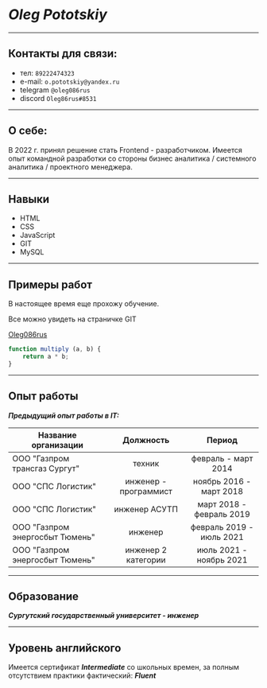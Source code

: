 # ___Oleg Pototskiy___


---


## Контакты для связи:


- тел: `89222474323`
- e-mail: `o.pototskiy@yandex.ru`
- telegram `@oleg086rus`
- discord `Oleg86rus#8531`


---


## О себе:


В 2022 г. принял решение стать Frontend - разработчиком. Имеется опыт командной разработки со стороны бизнес аналитика / системного аналитика / проектного менеджера.


---


## Навыки

- HTML
- CSS
- JavaScript
- GIT
- MySQL


---


## Примеры работ

В настоящее время еще прохожу обучение.

Все можно увидеть на страничке GIT

[Oleg086rus](https://github.com/Oleg86rus)

```javascript
function multiply (a, b) {
    return a * b;
}
```

---


## Опыт работы

***Предыдущий опыт работы в IT:***


| Название организации            |       Должность       |           Период           |
|---------------------------------|:---------------------:|:--------------------------:|
| ООО "Газпром трансгаз Сургут"   |        техник         |    февраль - март 2014     |
| ООО "СПС Логистик"              | инженер - программист |  ноябрь 2016 - март 2018   |
| ООО "СПС Логистик"              |     инженер АСУТП     |  март 2018 - февраль 2019  |
| ООО "Газпром энергосбыт Тюмень" |        инженер        |  февраль 2019 - июль 2021  |
| ООО "Газпром энергосбыт Тюмень" |  инженер 2 категории  |  июль 2021 - ноябрь 2021   |


---


## Образование

***Сургутский государственный университет - инженер***

---

## Уровень английского

Имеется сертификат ***Intermediate*** со школьных времен, за полным отсутствием практики фактический:
***Fluent***

